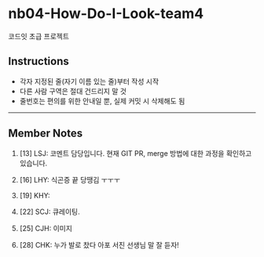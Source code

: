 # nb04-How-Do-I-Look-team4
코드잇 초급 프로젝트

## Instructions
- 각자 지정된 줄(자기 이름 있는 줄)부터 작성 시작
- 다른 사람 구역은 절대 건드리지 말 것
- 줄번호는 편의를 위한 안내일 뿐, 실제 커밋 시 삭제해도 됨

---

## Member Notes

1. [13] LSJ: 코멘트 담당입니다. 현재 GIT PR, merge 방법에 대한 과정을 확인하고 있습니다.  


2. [16] LHY:  식곤증 끝 당땡김 ㅜㅜㅜ


3. [19] KHY:  


4. [22] SCJ: 큐레이팅.


5. [25] CJH: 이미지 


6. [28] CHK:  누가 발로 찼다 아포 서진 선생님 말 잘 듣자!